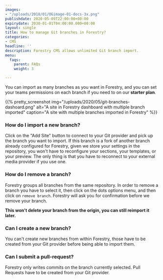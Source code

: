 ```yaml
---
images:
- "/uploads/2018/01/OGimage-01-docs-3x.png"
publishdate: 2020-05-09T22:00:00+00:00
expirydate: 2030-01-01T04:00:00.000+00:00
layout: single
title: How to manage Git branches in Forestry?
categories:
- CMS
headline: ''
description: Forestry CMS allows unlimited Git branch import.
menu:
  faqs:
    parent: FAQs
    weight: 3

---
```

You can import as many branches as you want in Forestry, and you can set your teams permissions on each branch if you need to on our **starter plan**.

{{% pretty_screenshot img="/uploads/2020/05/git-branches-dashoard.png" alt="A site in Forestry dashboard with multiple branch imported" caption="A site with multiple branches imported in Forestry" %}}

### How do I import a new branch?

Click on the "Add Site" button to connect to your Git provider and pick up the branch you want to import. If this branch is a fork of another branch already configured for Forestry, given we store your settings in the repository, you won't have to reconfigure your sections, your templates, or your preview. The only thing is that you have to reconnect to your external media provider if you use one.

### How do I remove a branch?

Forestry groups all branches from the same repository. In order to remove a branch you have to select it, then click on the dots options menu, and then click on `remove branch`. Forestry will ask you for confirmation before we remove your branch.

**This won't delete your branch from the origin, you can still reimport it later.**

### Can I create a new branch?

You can't create new branches from within Forestry, those have to be created from your Git provider before being able to import them.

### Can I submit a pull-request?

Forestry only writes commits on the branch currently selected.
Pull Requests have to be created from your Git provider.
